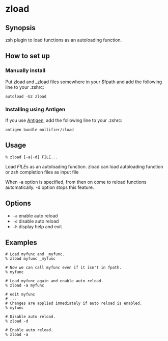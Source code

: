 # zload

## Synopsis
zsh plugin to load functions as an autoloading function.

## How to set up

### Manually install

Put zload and _zload files somewhere in your $fpath and add the following line to your .zshrc:

```
autoload -Uz zload
```

### Installing using Antigen
If you use [Antigen](https://github.com/zsh-users/antigen), add the following line to your .zshrc:

```
antigen bundle mollifier/zload
```

## Usage

```
% zload [-a|-d] FILE...
```

Load <var>FILEs</var> as an autoloading function.
zload can load autoloading function or zsh completion files as input file

When -a option is specified, from then on come to reload functions automatically. -d option stops this feature.

## Options
* `-a` enable auto reload
* `-d` disable auto reload
* `-h` display help and exit

## Examples

```
# Load myfunc and _myfunc.
% zload myfunc _myfunc

# Now we can call myfunc even if it isn't in fpath.
% myfunc

# Load myfunc again and enable auto reload.
% zload -a myfunc

# edit myfunc
# ...
# Changes are applied immediately if auto reload is enabled.
% myfunc

# Disable auto reload.
% zload -d

# Enable auto reload.
% zload -a
```

